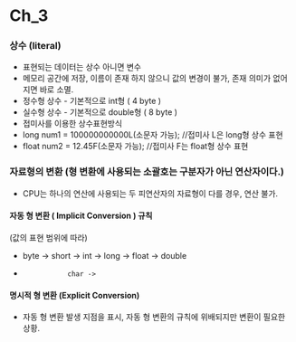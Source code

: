 # Ch_3
### 상수 (literal)
* 표현되는 데이터는 상수 아니면 변수
* 메모리 공간에 저장, 이름이 존재 하지 않으니 값의 변경이 불가, 존재 의미가 없어지면 바로 소멸.
* 정수형 상수 - 기본적으로 int형 ( 4 byte ) 
* 실수형 상수 - 기본적으로 double형 ( 8 byte )
* 접미사를 이용한 상수표현방식
* long num1 = 100000000000L(소문자 가능); //접미사 L은 long형 상수 표현
* float num2 = 12.45F(소문자 가능); //접미사 F는 float형 상수 표현 

### 자료형의 변환 (형 변환에 사용되는 소괄호는 구분자가 아닌 연산자이다.)
* CPU는 하나의 연산에 사용되는 두 피연산자의 자료형이 다를 경우, 연산 불가.

#### 자동 형 변환 ( Implicit Conversion ) 규칙 
(값의 표현 범위에 따라)
* byte -> short -> int -> long -> float -> double
*                char ->

#### 명시적 형 변환 (Explicit Conversion)
*  자동 형 변환 발생 지점을 표시, 자동 형 변환의 규칙에 위배되지만 변환이 필요한 상황.
